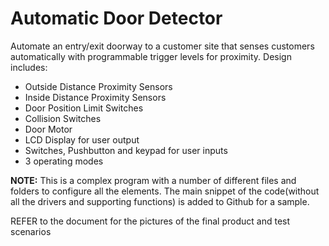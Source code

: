 # Automatic Door Detector

Automate an entry/exit doorway to a customer site that senses customers automatically with programmable trigger levels for proximity. Design includes:

   - Outside Distance Proximity Sensors
   - Inside Distance Proximity Sensors
   - Door Position Limit Switches
   - Collision Switches 
   - Door Motor
   - LCD Display for user output
   - Switches, Pushbutton and keypad for user inputs
   - 3 operating modes 
   
**NOTE:** This is a complex program with a number of different files and folders to configure all the elements. The main snippet of the code(without all the drivers and supporting functions) is added to Github for a sample. 

REFER to the document for the pictures of the final product and test scenarios


